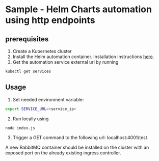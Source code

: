 # Sample - Helm Charts automation using http endpoints

## prerequisites
1. Create a Kubernetes cluster
2. Install the Helm automation container. Installation instructions [here](../README.md).
3. Get the automation service external url by running
```bash
kubectl get services
```

## Usage
1. Set needed environment variable:
```bash
export SERVICE_URL=<service_ip>
```
2. Run locally using
```bash
node index.js
```
3. Trigger a GET command to the following url:
localhost:4001/test

A new RabbitMQ container should be installed on the cluster with an exposed port on the already existing ingress controller.
